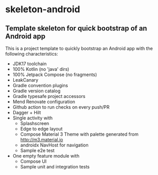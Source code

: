 # skeleton-android
## Template skeleton for quick bootstrap of an Android app

This is a project template to quickly bootstrap an Android app with the following characteristics:
- JDK17 toolchain
- 100% Kotlin (no 'java' dirs)
- 100% Jetpack Compose (no fragments)
- LeakCanary
- Gradle convention plugins
- Gradle version catalog
- Gradle typesafe project accessors
- Mend Renovate configuration
- Github action to run checks on every push/PR
- Dagger + Hilt
- Single activity with
  - Splashscreen
  - Edge to edge layout
  - Compose Material 3 Theme with palette generated from http://m3.material.io
  - androidx NavHost for navigation
  - Sample e2e test
- One empty feature module with
  - Compose UI
  - Sample unit and integration tests
